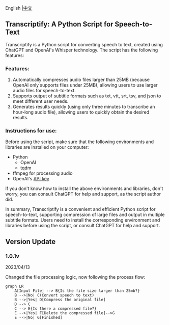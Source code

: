 English |[中文](https://github.com/victorGPT/Transcriptify/blob/main/README_ZH.md)
## Transcriptify: A Python Script for Speech-to-Text

Transcriptify is a Python script for converting speech to text, created using ChatGPT and OpenAI's Whisper technology. The script has the following features:

### Features:
1. Automatically compresses audio files larger than 25MB (because OpenAI only supports files under 25MB), allowing users to use larger audio files for speech-to-text.
2. Supports output of subtitle formats such as txt, vtt, srt, tsv, and json to meet different user needs.
3. Generates results quickly (using only three minutes to transcribe an hour-long audio file), allowing users to quickly obtain the desired results.

### Instructions for use:
Before using the script, make sure that the following environments and libraries are installed on your computer:
- Python
    - OpenAI
    - tqdm
- ffmpeg for processing audio
- OpenAI's [API key](https://platform.openai.com/account/api-keys)

If you don't know how to install the above environments and libraries, don't worry, you can consult ChatGPT for help and support, as the script author did.

In summary, Transcriptify is a convenient and efficient Python script for speech-to-text, supporting compression of large files and output in multiple subtitle formats. Users need to install the corresponding environment and libraries before using the script, or consult ChatGPT for help and support.

## Version Update
### 1.0.1v 

2023/04/13

Changed the file processing logic, now following the process flow:

```mermaid
graph LR
    A[Input File] --> B{Is the file size larger than 25mb?}
    B -->|No| C(Convert speech to text)
    B -->|Yes| D[Compress the original file]
    D --> C
    C --> E{Is there a compressed file?}
    E -->|Yes| F[Delete the compressed file]-->G
    E -->|No| G[Finished]
